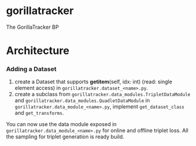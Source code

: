 # gorillatracker
The GorillaTracker BP


# Architecture
### Adding a Dataset
1. create a Dataset that supports __getitem__(self, idx: int) (read: single element access) in `gorillatracker.dataset_<name>.py`. 
2. create a subclass from `gorillatracker.data_modules.TripletDataModule` and `gorillatracker.data_modules.QuadletDataModule` in `gorillatracker.data_module_<name>.py`, implement `get_dataset_class` and `get_transforms`.

You can now use the data module exposed in `gorillatracker.data_module_<name>.py` for online and offline triplet loss. All the sampling for triplet generation is ready build. 
